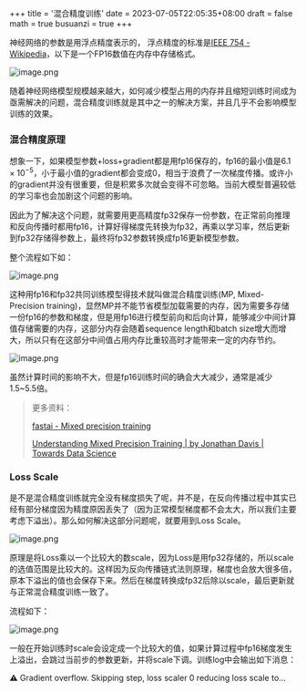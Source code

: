 +++
title = '混合精度训练'
date = 2023-07-05T22:05:35+08:00
draft = false
math = true
busuanzi = true
+++

神经网络的参数是用浮点精度表示的， 浮点精度的标准是[IEEE 754 - Wikipedia](https://en.wikipedia.org/wiki/IEEE_754)，以下是一个FP16数值在内存中存储格式。


![image.png](https://raw.githubusercontent.com/dawson-chen/picgo-repo/master/69dad0f777664397b6fd63a0e51ce01b%7Etplv-k3u1fbpfcp-watermark.png)

随着神经网络模型规模越来越大，如何减少模型占用的内存并且缩短训练时间成为亟需解决的问题，混合精度训练就是其中之一的解决方案，并且几乎不会影响模型训练的效果。

### 混合精度原理

想象一下，如果模型参数+loss+gradient都是用fp16保存的，fp16的最小值是$6.1\times 10^{-5}$，小于最小值的gradient都会变成0，相当于浪费了一次梯度传播。或许小的gradient并没有很重要，但是积累多次就会变得不可忽略。当前大模型普遍较低的学习率也会加剧这个问题的影响。

因此为了解决这个问题，就需要用更高精度fp32保存一份参数，在正常前向推理和反向传播时都用fp16，计算好得梯度先转换为fp32，再乘以学习率，然后更新到fp32存储得参数上，最终将fp32参数转换成fp16更新模型参数。

整个流程如下如：

![image.png](https://raw.githubusercontent.com/dawson-chen/picgo-repo/master/44c5d5434195494497788c6c8696486a%7Etplv-k3u1fbpfcp-watermark.png)

这种用fp16和fp32共同训练模型得技术就叫做混合精度训练(MP, Mixed-Precision training)，显然MP并不能节省模型加载需要的内存，因为需要多存储一份fp16的参数和梯度，但是用fp16进行模型前向和后向计算，能够减少中间计算值存储需要的内存，这部分内存会随着sequence length和batch size增大而增大，所以只有在这部分中间值占用内存比重较高时才能带来一定的内存节约。

![image.png](https://raw.githubusercontent.com/dawson-chen/picgo-repo/master/c804603140bf452380710e1cf0912b2e%7Etplv-k3u1fbpfcp-watermark.png)

虽然计算时间的影响不大，但是fp16训练时间的确会大大减少，通常是减少1.5~5.5倍。

> 更多资料：
>
> [fastai - Mixed precision training](https://docs.fast.ai/callback.fp16.html#A-little-bit-of-theory)
>
> [Understanding Mixed Precision Training | by Jonathan Davis | Towards Data Science](https://towardsdatascience.com/understanding-mixed-precision-training-4b246679c7c4)

### Loss Scale

是不是混合精度训练就完全没有梯度损失了呢，并不是，在反向传播过程中其实已经有部分梯度因为精度原因丢失了（因为正常模型梯度都不会太大，所以我们主要考虑下溢出）。那么如何解决这部分问题呢，就要用到Loss Scale。

![image.png](https://raw.githubusercontent.com/dawson-chen/picgo-repo/master/4e30527b86d24f16b20b39ef4fac41b8%7Etplv-k3u1fbpfcp-watermark.png)

原理是将Loss乘以一个比较大的数scale，因为Loss是用fp32存储的，所以scale的选值范围是比较大的。这样因为反向传播链式法则原理，梯度也会放大很多倍，原本下溢出的值也会保存下来。然后在梯度转换成fp32后除以scale，最后更新就与正常混合精度训练一致了。

流程如下：

![image.png](https://raw.githubusercontent.com/dawson-chen/picgo-repo/master/a7c0424fa10f40ddbb67f202e05f73fd%7Etplv-k3u1fbpfcp-watermark.png)

一般在开始训练时scale会设定成一个比较大的值，如果计算过程中fp16梯度发生上溢出，会跳过当前步的参数更新，并将scale下调。训练log中会输出如下消息：

<aside> ⚠️ Gradient overflow. Skipping step, loss scaler 0 reducing loss scale to…

</aside>